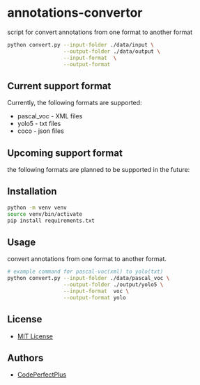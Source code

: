 # annotations-convertor

script for convert annotations from one format to another format

```bash
python convert.py --input-folder ./data/input \
                  --output-folder ./data/output \
                  --input-format  \
                  --output-format
```

## Current support format

Currently, the following formats are supported:

- pascal_voc - XML files
- yolo5 - txt files
- coco - json files

## Upcoming support format

the following formats are planned to be supported in the future:


## Installation

```bash
python -m venv venv
source venv/bin/activate
pip install requirements.txt
```

## Usage

convert annotations from one format to another format.

```bash
# example command for pascal-voc(xml) to yolo(txt)
python convert.py --input-folder ./data/pascal_voc \
                  --output-folder ./output/yolo5 \
                  --input-format  voc \
                  --output-format yolo
```

## License

- [MIT License](/LICENSE)

## Authors

- [CodePerfectPlus](https://github/com/CodePerfectPlus)